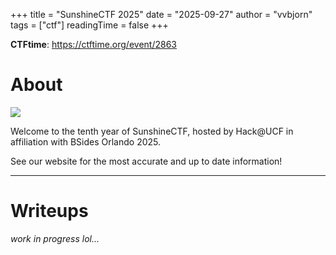 +++
title = "SunshineCTF 2025"
date = "2025-09-27"
author = "vvbjorn"
tags = ["ctf"]
readingTime = false
+++

**CTFtime**: https://ctftime.org/event/2863

# About

![](/images/sunshinectf-2025-logo.png)

Welcome to the tenth year of SunshineCTF, hosted by Hack@UCF in affiliation with BSides Orlando 2025.

See our website for the most accurate and up to date information!

---

# Writeups

*work in progress lol...*